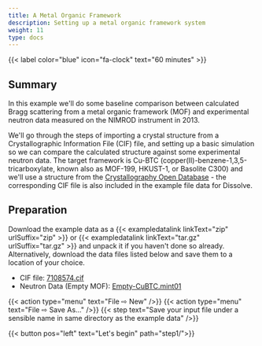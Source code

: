 ```yaml
---
title: A Metal Organic Framework
description: Setting up a metal organic framework system
weight: 11
type: docs
---
```


{{< label color="blue" icon="fa-clock" text="60 minutes" >}}

## Summary

In this example we'll do some baseline comparison between calculated Bragg scattering from a metal organic framework (MOF) and experimental neutron data measured on the NIMROD instrument in 2013.

We'll go through the steps of importing a crystal structure from a Crystallographic Information File (CIF) file, and setting up a basic simulation so we can compare the calculated structure against some experimental neutron data. The target framework is Cu-BTC (copper(II)-benzene-1,3,5-tricarboxylate, known also as MOF-199, HKUST-1, or Basolite C300) and we'll use a structure from the [Crystallography Open Database](http://www.crystallography.net/cod/7108574.html) - the corresponding CIF file is also included in the example file data for Dissolve.

## Preparation

Download the example data as a {{< exampledatalink linkText="zip" urlSuffix="zip" >}} or {{< exampledatalink linkText="tar.gz" urlSuffix="tar.gz" >}} and unpack it if you haven't done so already. Alternatively, download the data files listed below and save them to a location of your choice.

- CIF file: [7108574.cif](https://raw.githubusercontent.com/disorderedmaterials/dissolve/develop/examples/cu-btc/7108574.cif)
- Neutron Data (Empty MOF): [Empty-CuBTC.mint01](https://raw.githubusercontent.com/disorderedmaterials/dissolve/develop/examples/cu-btc/data/Empty-CuBTC.mint01)

{{< action type="menu" text="File &#8680; New" />}}
{{< action type="menu" text="File &#8680; Save As..." />}}
{{< step text="Save your input file under a sensible name in same directory as the example data" />}}

{{< button pos="left" text="Let's begin" path="step1/">}}
